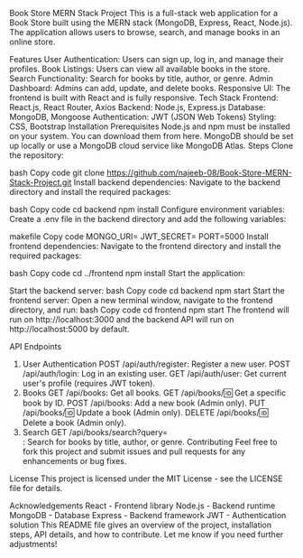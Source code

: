 Book Store MERN Stack Project
This is a full-stack web application for a Book Store built using the MERN stack (MongoDB, Express, React, Node.js). The application allows users to browse, search, and manage books in an online store.

Features
User Authentication: Users can sign up, log in, and manage their profiles.
Book Listings: Users can view all available books in the store.
Search Functionality: Search for books by title, author, or genre.
Admin Dashboard: Admins can add, update, and delete books.
Responsive UI: The frontend is built with React and is fully responsive.
Tech Stack
Frontend: React.js, React Router, Axios
Backend: Node.js, Express.js
Database: MongoDB, Mongoose
Authentication: JWT (JSON Web Tokens)
Styling: CSS, Bootstrap
Installation
Prerequisites
Node.js and npm must be installed on your system. You can download them from here.
MongoDB should be set up locally or use a MongoDB cloud service like MongoDB Atlas.
Steps
Clone the repository:

bash
Copy code
git clone https://github.com/najeeb-08/Book-Store-MERN-Stack-Project.git
Install backend dependencies: Navigate to the backend directory and install the required packages:

bash
Copy code
cd backend
npm install
Configure environment variables: Create a .env file in the backend directory and add the following variables:

makefile
Copy code
MONGO_URI=<Your MongoDB connection string>
JWT_SECRET=<Your JWT secret>
PORT=5000
Install frontend dependencies: Navigate to the frontend directory and install the required packages:

bash
Copy code
cd ../frontend
npm install
Start the application:

Start the backend server:
bash
Copy code
cd backend
npm start
Start the frontend server: Open a new terminal window, navigate to the frontend directory, and run:
bash
Copy code
cd frontend
npm start
The frontend will run on http://localhost:3000 and the backend API will run on http://localhost:5000 by default.

API Endpoints
1. User Authentication
POST /api/auth/register: Register a new user.
POST /api/auth/login: Log in an existing user.
GET /api/auth/user: Get current user's profile (requires JWT token).
2. Books
GET /api/books: Get all books.
GET /api/books/:id: Get a specific book by ID.
POST /api/books: Add a new book (Admin only).
PUT /api/books/:id: Update a book (Admin only).
DELETE /api/books/:id: Delete a book (Admin only).
3. Search
GET /api/books/search?query=<search term>: Search for books by title, author, or genre.
Contributing
Feel free to fork this project and submit issues and pull requests for any enhancements or bug fixes.

License
This project is licensed under the MIT License - see the LICENSE file for details.

Acknowledgements
React - Frontend library
Node.js - Backend runtime
MongoDB - Database
Express - Backend framework
JWT - Authentication solution
This README file gives an overview of the project, installation steps, API details, and how to contribute. Let me know if you need further adjustments!
